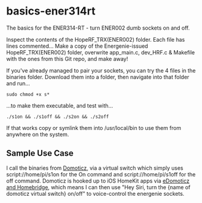 # basics-ener314rt
The basics for the ENER314-RT - turn ENER002 dumb sockets on and off.

Inspect the contents of the HopeRF_TRX(ENER002) folder. Each file has lines commented...
Make a copy of the Energenie-issued HopeRF_TRX(ENER002) folder, overwrite app_main.c, dev_HRF.c & Makefile with the ones from this Git repo, and make away!

If you've already managed to pair your sockets, you can try the 4 files in the binaries folder. Download them into a folder, then navigate into that folder and run...

```
sudo chmod +x s*
```

...to make them executable, and test with...

```
./s1on && ./s1off && ./s2on && ./s2off
```

If that works copy or symlink them into /usr/local/bin to use them from anywhere on the system.

## Sample Use Case
I call the binaries from [Domoticz](http://www.domoticz.com), via a virtual switch which simply uses script://home/pi/s1on for the On command and script://home/pi/s1off for the off command. Domoticz is hooked up to iOS HomeKit apps via [eDomoticz and Homebridge](https://www.domoticz.com/forum/viewtopic.php?f=36&t=10272), which means I can then use "Hey Siri, turn the {name of domoticz virtual switch} on/off" to voice-control the energenie sockets.

